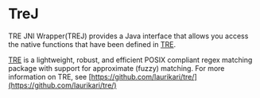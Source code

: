 # TreJ

TRE JNI Wrapper(TREJ) provides a Java interface that allows you access the native functions that have been defined in [TRE](https://github.com/laurikari/tre/).

[TRE](https://github.com/laurikari/tre/) is a lightweight, robust, and efficient POSIX compliant regex matching package with support for approximate (fuzzy) matching. For more information on TRE, see [https://github.com/laurikari/tre/](https://github.com/laurikari/tre/)


